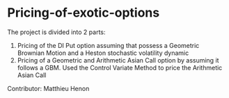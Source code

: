 # Pricing-of-exotic-options
The project is divided into 2 parts:
1. Pricing of the DI Put option assuming that possess a Geometric Brownian Motion and a Heston stochastic volatility dynamic  
2. Pricing of a Geometric and Arithmetic Asian Call option by assuming it follows a GBM. Used the Control Variate Method to price the Arithmetic Asian Call

Contributor: Matthieu Henon
